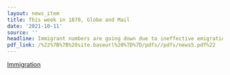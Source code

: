 ```yaml
---
layout: news_item
title: This week in 1870, Globe and Mail
date: '2021-10-11'
source: ''
headline: Immigrant numbers are going down due to ineffective emigration agents!
pdf_link: /%22%7B%7B%20site.baseurl%20%7D%7D/pdfs//pdfs/news5.pdf%22
---
```


[Immigration](/%7B%7B%20site.baseurl%20%7D%7D/pdfs/news5.pdf)